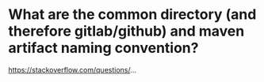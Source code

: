 # What are the common directory (and therefore gitlab/github) and maven artifact naming convention?

https://stackoverflow.com/questions/...

